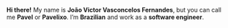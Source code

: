 **Hi there!** My name is **João Victor Vasconcelos Fernandes**, but you can call me **Pavel** or **Pavelixo**. I’m **Brazilian** and work as a **software engineer**.

